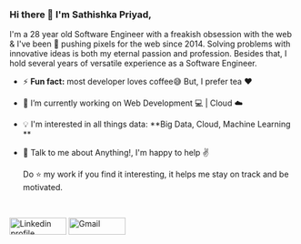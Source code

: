 ### Hi there 👋 I'm Sathishka Priyad,

I'm a 28 year old Software Engineer with a freakish obsession with the web & I've been 🚀 pushing pixels for the web since 2014. Solving problems with innovative ideas is both my eternal passion and profession. Besides that, I hold several years of versatile experience as a Software Engineer.


- ⚡ **Fun fact:** most developer loves coffee😅 But, I prefer tea ❤️
- 🔭 I’m currently working on Web Development 💻 | Cloud ☁️
- :bulb: I'm interested in all things data: **Big Data, Cloud, Machine Learning **
- 💬 Talk to me about Anything!, I'm happy to help ✌️
    
   Do :star: my work if you find it interesting, it helps me stay on track and be motivated.
   
<br>
<p >
    <a href="https://www.linkedin.com/in/sathishka-priyad/"><img alt="Linkedin profile" title="Linkedin" src="https://raw.githubusercontent.com/Thomas-George-T/Thomas-George-T/master/assets/linkedin.svg" width="100" height="30" /></a>
    <a href="mailto:spriyad.info@gmail.com"><img alt="Gmail" src="https://raw.githubusercontent.com/Thomas-George-T/Thomas-George-T/master/assets/google-gmail.svg" title="Email" width="100" height="30" /></a>

</p>
    
 <!--![Sathishka's github stats](https://github-readme-stats.vercel.app/api?username=sathishkapriyad&show_icons=true&theme=dark)-->

